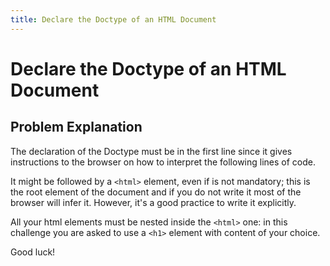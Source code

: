 ```yaml
---
title: Declare the Doctype of an HTML Document
---
```

# Declare the Doctype of an HTML Document

## Problem Explanation
The declaration of the Doctype must be in the first line since it gives instructions to the browser on how to interpret the following lines of code. 

It might be followed by a `<html>` element, even if is not mandatory; this is the root element of the document and if you do not write it most of the browser will infer it. However, it's a good practice to write it explicitly.

All your html elements must be nested inside the `<html>` one: in this challenge you are asked to use a `<h1>` element with content of your choice.

Good luck!


